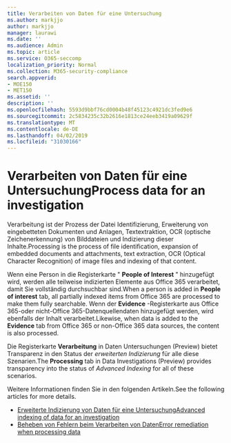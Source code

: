 ```yaml
---
title: Verarbeiten von Daten für eine Untersuchung
ms.author: markjjo
author: markjjo
manager: laurawi
ms.date: ''
ms.audience: Admin
ms.topic: article
ms.service: O365-seccomp
localization_priority: Normal
ms.collection: M365-security-compliance
search.appverid:
- MOE150
- MET150
ms.assetid: ''
description: ''
ms.openlocfilehash: 5593d9bbf76cd0004b48f45123c4921dc3fed9e6
ms.sourcegitcommit: 2c5834235c32b2616e1813ce24eeb3419a09629f
ms.translationtype: MT
ms.contentlocale: de-DE
ms.lasthandoff: 04/02/2019
ms.locfileid: "31030166"
---
```

# <a name="process-data-for-an-investigation"></a><span data-ttu-id="f6538-102">Verarbeiten von Daten für eine Untersuchung</span><span class="sxs-lookup"><span data-stu-id="f6538-102">Process data for an investigation</span></span>

<span data-ttu-id="f6538-103">Verarbeitung ist der Prozess der Datei Identifizierung, Erweiterung von eingebetteten Dokumenten und Anlagen, Textextraktion, OCR (optische Zeichenerkennung) von Bilddateien und Indizierung dieser Inhalte.</span><span class="sxs-lookup"><span data-stu-id="f6538-103">Processing is the process of file identification, expansion of embedded documents and attachments, text extraction, OCR (Optical Character Recognition) of image files and indexing of that content.</span></span>  

<span data-ttu-id="f6538-104">Wenn eine Person in die Registerkarte " **People of Interest** " hinzugefügt wird, werden alle teilweise indizierten Elemente aus Office 365 verarbeitet, damit Sie vollständig durchsuchbar sind.</span><span class="sxs-lookup"><span data-stu-id="f6538-104">When a person is added in **People of interest** tab, all partially indexed items from Office 365 are processed to make them fully searchable.</span></span>  <span data-ttu-id="f6538-105">Wenn der **Evidence** -Registerkarte aus Office 365-oder nicht-Office 365-Datenquellendaten hinzugefügt werden, wird ebenfalls der Inhalt verarbeitet.</span><span class="sxs-lookup"><span data-stu-id="f6538-105">Likewise, when data is added to the **Evidence** tab from Office 365 or non-Office 365 data sources, the content is also processed.</span></span>

<span data-ttu-id="f6538-106">Die Registerkarte **Verarbeitung** in Daten Untersuchungen (Preview) bietet Transparenz in den Status der *erweiterten Indizierung* für alle diese Szenarien.</span><span class="sxs-lookup"><span data-stu-id="f6538-106">The **Processing** tab in Data Investigations (Preview) provides transparency into the status of *Advanced Indexing* for all of these scenarios.</span></span>

<span data-ttu-id="f6538-107">Weitere Informationen finden Sie in den folgenden Artikeln.</span><span class="sxs-lookup"><span data-stu-id="f6538-107">See the following articles for more details.</span></span>

- [<span data-ttu-id="f6538-108">Erweiterte Indizierung von Daten für eine Untersuchung</span><span class="sxs-lookup"><span data-stu-id="f6538-108">Advanced indexing of data for an investigation</span></span>](index-data-people-of-interest.md)
- [<span data-ttu-id="f6538-109">Beheben von Fehlern beim Verarbeiten von Daten</span><span class="sxs-lookup"><span data-stu-id="f6538-109">Error remediation when processing data</span></span>](error-remediation.md)
